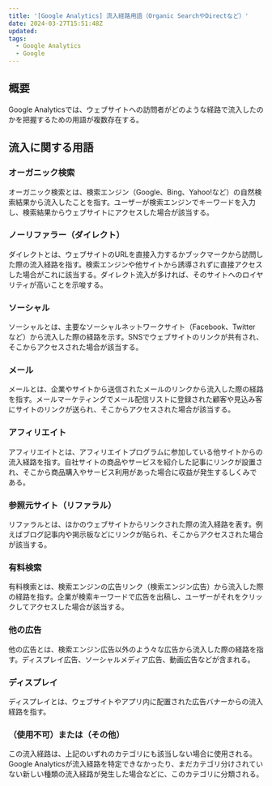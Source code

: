```yaml
---
title: '[Google Analytics] 流入経路用語（Organic SearchやDirectなど）'
date: 2024-03-27T15:51:48Z
updated:
tags:
  - Google Analytics
  - Google
---
```


## 概要

Google Analyticsでは、ウェブサイトへの訪問者がどのような経路で流入したのかを把握するための用語が複数存在する。

## 流入に関する用語

### オーガニック検索

オーガニック検索とは、検索エンジン（Google、Bing、Yahoo!など）の自然検索結果から流入したことを指す。ユーザーが検索エンジンでキーワードを入力し、検索結果からウェブサイトにアクセスした場合が該当する。

### <!-- textlint-disable -->ノーリファラー（ダイレクト）<!-- textlint-enable -->

ダイレクトとは、ウェブサイトのURLを直接入力するかブックマークから訪問した際の流入経路を指す。検索エンジンや他サイトから誘導されずに直接アクセスした場合がこれに該当する。ダイレクト流入が多ければ、そのサイトへのロイヤリティが高いことを示唆する。

### ソーシャル

ソーシャルとは、主要なソーシャルネットワークサイト（Facebook、Twitter など）から流入した際の経路を示す。SNSでウェブサイトのリンクが共有され、そこからアクセスされた場合が該当する。

### メール

メールとは、企業やサイトから送信されたメールのリンクから流入した際の経路を指す。メールマーケティングでメール配信リストに登録された顧客や見込み客にサイトのリンクが送られ、そこからアクセスされた場合が該当する。

### アフィリエイト

アフィリエイトとは、アフィリエイトプログラムに参加している他サイトからの流入経路を指す。自社サイトの商品やサービスを紹介した記事にリンクが設置され、そこから商品購入やサービス利用があった場合に収益が発生するしくみである。

### 参照元サイト（リファラル）

リファラルとは、ほかのウェブサイトからリンクされた際の流入経路を表す。例えばブログ記事内や掲示板などにリンクが貼られ、そこからアクセスされた場合が該当する。

### 有料検索

有料検索とは、検索エンジンの広告リンク（検索エンジン広告）から流入した際の経路を指す。企業が検索キーワードで広告を出稿し、ユーザーがそれをクリックしてアクセスした場合が該当する。

### 他の広告

他の広告とは、検索エンジン広告以外のよう々な広告から流入した際の経路を指す。ディスプレイ広告、ソーシャルメディア広告、動画広告などが含まれる。

### ディスプレイ

ディスプレイとは、ウェブサイトやアプリ内に配置された広告バナーからの流入経路を指す。

### <!-- textlint-disable -->（使用不可）または（その他）<!-- textlint-enable -->

この流入経路は、上記のいずれのカテゴリにも該当しない場合に使用される。Google Analyticsが流入経路を特定できなかったり、まだカテゴリ分けされていない新しい種類の流入経路が発生した場合などに、このカテゴリに分類される。

